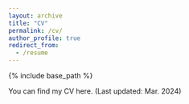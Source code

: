 ```yaml
---
layout: archive
title: "CV"
permalink: /cv/
author_profile: true
redirect_from:
  - /resume
---
```


{% include base_path %}

You can find my CV here. (Last updated: Mar. 2024)
